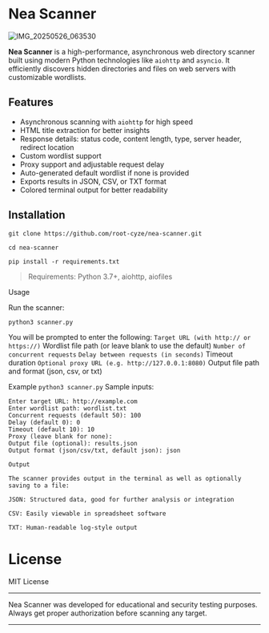# Nea Scanner

![IMG_20250526_063530](https://github.com/user-attachments/assets/f1f7979f-0af0-4f6a-ae77-f9c228be4a3b)


**Nea Scanner** is a high-performance, asynchronous web directory scanner built using modern Python technologies like `aiohttp` and `asyncio`. It efficiently discovers hidden directories and files on web servers with customizable wordlists.

## Features

- Asynchronous scanning with `aiohttp` for high speed
- HTML title extraction for better insights
- Response details: status code, content length, type, server header, redirect location
- Custom wordlist support
- Proxy support and adjustable request delay
- Auto-generated default wordlist if none is provided
- Exports results in JSON, CSV, or TXT format
- Colored terminal output for better readability

## Installation

```
git clone https://github.com/root-cyze/nea-scanner.git
```
```
cd nea-scanner
```
```
pip install -r requirements.txt
```
> Requirements: Python 3.7+, aiohttp, aiofiles



Usage

Run the scanner:
```
python3 scanner.py
```
You will be prompted to enter the following:
`
Target URL (with http:// or https://)
`
Wordlist file path (or leave blank to use the default)
`
Number of concurrent requests
`
`
Delay between requests (in seconds)
`
Timeout duration
`
Optional proxy URL (e.g. http://127.0.0.1:8080)
`
Output file path and format (json, csv, or txt)


Example
`
python3 scanner.py
`
Sample inputs:
```
Enter target URL: http://example.com
Enter wordlist path: wordlist.txt
Concurrent requests (default 50): 100
Delay (default 0): 0
Timeout (default 10): 10
Proxy (leave blank for none): 
Output file (optional): results.json
Output format (json/csv/txt, default json): json

Output

The scanner provides output in the terminal as well as optionally saving to a file:

JSON: Structured data, good for further analysis or integration

CSV: Easily viewable in spreadsheet software

TXT: Human-readable log-style output
```

# License

MIT License


---

Nea Scanner was developed for educational and security testing purposes. Always get proper authorization before scanning any target.

---
